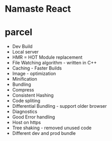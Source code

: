 # Namaste React

# parcel

- Dev Build
- Local server
- HMR = HOT Module replacement
- File Watching algorithm - written in C++
- Caching - Faster Builds
- Image - optimization
- Minification
- Bundling
- Compress
- Consistent Hashing
- Code spliting
- Differential Bundling - support older browser
- Diagnostics
- Good Error handling
- Host on https
- Tree shaking - removed unused code
- Different dev and prod bundle
